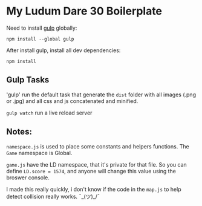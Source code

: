 # My Ludum Dare 30 Boilerplate

Need to install [gulp](http://gulpjs.com/) globally:

`npm install --global gulp`

After install gulp, install all dev dependencies:

`npm install`

Gulp Tasks
----------

'gulp' run the default task that generate the `dist` folder with all images (.png or .jpg) and all css and js concatenated and minified.

`gulp watch` run a live reload server

Notes:
------

`namespace.js` is used to place some constants and helpers functions. The `Game` namespace is Global.

`game.js` have the LD namespace, that it's private for that file. So you can define `LD.score = 1574`, and anyone will change this value using the broswer console.

I made this really quickly, i don't know if the code in the `map.js` to help detect collision really works. ¯\_(ツ)_/¯